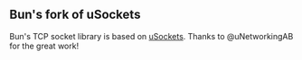 ## Bun's fork of uSockets

Bun's TCP socket library is based on [uSockets](https://github.com/uNetworking/uSockets). Thanks to @uNetworkingAB for the great work!
